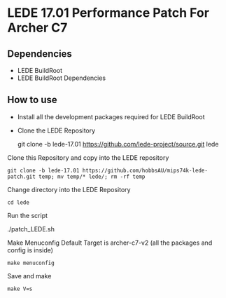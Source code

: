 LEDE 17.01 Performance Patch For Archer C7
======================================================

Dependencies
------------

* LEDE BuildRoot
* LEDE BuildRoot Dependencies

How to use
----------

* Install all the development packages required for LEDE BuildRoot
* Clone the LEDE Repository

    git clone -b lede-17.01 https://github.com/lede-project/source.git lede

Clone this Repository and copy into the LEDE repository

    git clone -b lede-17.01 https://github.com/hobbsAU/mips74k-lede-patch.git temp; mv temp/* lede/; rm -rf temp

Change directory into the LEDE Repository

    cd lede

Run the script

./patch_LEDE.sh

Make Menuconfig Default Target is archer-c7-v2 (all the packages and config is inside)

    make menuconfig

Save and make

    make V=s
